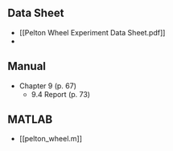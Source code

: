 ## Data Sheet
- [[Pelton Wheel Experiment Data Sheet.pdf]]
- 


## Manual
- Chapter 9 (p. 67)
	- 9.4 Report (p. 73)


## MATLAB
- [[pelton_wheel.m]]
